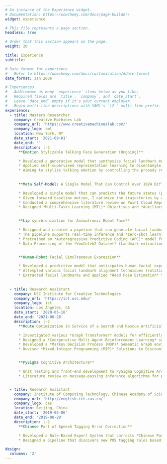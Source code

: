 ```yaml
---
# An instance of the Experience widget.
# Documentation: https://wowchemy.com/docs/page-builder/
widget: experience

# This file represents a page section.
headless: true

# Order that this section appears on the page.
weight: 20

title: Experience
subtitle:

# Date format for experience
#   Refer to https://wowchemy.com/docs/customization/#date-format
date_format: Jan 2006

# Experiences.
#   Add/remove as many `experience` items below as you like.
#   Required fields are `title`, `company`, and `date_start`.
#   Leave `date_end` empty if it's your current employer.
#   Begin multi-line descriptions with YAML's `|2-` multi-line prefix.
experience:
  - title: Masters Researcher
    company: Creative Machines Lab
    company_url: 'https://www.creativemachineslab.com/'
    company_logo: cml
    location: New York, NY
    date_start: '2021-09-01'
    date_end: ''
    description: |-2
      **Emotion Stylizable Talking Face Generation (Ongoing)**

      * Developed a generative model that synthesize facial landmark movements synching up with a given speech audio wav. The model can *zero-shot learning* to unknown speakers and languages.
      * Applied self-supervised representation learning to disentangle speech audio signal into content representation and prosody (emotion) representation via *information bottleneck*.
      * Aiming to stylize talking emotion by controlling the prosody representation and synthesize photo-realistic videos of talking faces with authentic lips movement, facial expression, and head poses  
  
  
      **Meta Self-Model: A Single Model That Can Control over 1024 Differently Configured Legged Robot in Simulation (Ongoing)**

      * Developed a single model that can predicts the future states (position, orientation, and joint angles) of 1024 differently configured legged robots each with 12 degree of freedom (4 legs each 3 joints), giving robots a sense of self-configuration and motion dynamics. 
      * Given forward baseline motion, I optimize the trajectories by applying *Beam Search* with added action noise, which improves robots’ performance in forward baseline motion and could perform unlearned tasks such as turning and backward movement with custom reward function.
      * Conducted a comprehensive literature review on Point Cloud Representation/Classification
      * Designed *Multi-Tasks Learning (MTL)* Objectives and *Auxiliary Tasks* to automatically balance training tasks difficulties
  

      **Lip synchronization for Animatronic Robot Face**

      * Designed and created a pipeline that can generate facial landmarks (lips and holistic facial expression) synchronized with a given speech audio. The landmarks are then converted into robot face motor commands via an inverse model.
      * The pipeline supports real-time inference and *zero-shot learn* to unknown languages and speakers
      * Pretrained an *Autoregressive Predictive Coding (APC)* model for speech audio embedding
      * Data Processing of the *VoxCeleb2 Dataset* (Landmark extraction, speech enhancing, landmark alignment, etc.)


      **Human-Robot Facial Simultaneous Expression**

      * Developed a predictive model that anticipates human facial expression changes thereby realizing simultaneous human facial expression mimicking (Simexpression).
      * Attempted various facial landmark alignment techniques (rotation and scaling, affine alignment, 3D alignment by shifting viewing frustum)
      * Extracted facial landmarks and applied *Head Pose Estimation* to remove lateral faces
  
        
  - title: Research Assistant
    company: USC Institute for Creative Technologies
    company_url: 'https://ict.usc.edu/'
    company_logo: ict
    location: Los Angeles, CA
    date_start: '2020-05-18'
    date_end: '2021-08-28'
    description: |-2
      **Route Optimization in Service of a Search and Rescue Artificial Social Intelligence Agent**

      * Investigated various *Graph Transformer* models for efficiently and approximately solving route optimization problems such as *Travelling Salesman Problem (TSP)* and *Capacitated Vehicle Routing Problem (CVRP)*.
      * Designed a *Coorperative Multi-Agent Reinforcement Learning* system where agents with different roles and capabilities use the said *Graph Transformer* models as the oracle to get approximately optimal paths and coorperate to solve a Search-and-Rescue task in a Minecraft environment.
      * Developed a *Markov Decision Process (MDP)* Semantic Graph environment to simulate search and rescue tasks and conduct deep reinforcement learning experiment with *Proximal Policy Optimization (PPO)* on the environment for route optimization
      * Devised *Mixed-Integer Programming (MIP)* Solutions to Discounted Reward Travelling Salesman Problem for Search and Rescue Tasks


      **PySigma Cognitive Architecture**

      * Unit Testing and front-end development to PySigma Cognitive Architecture
      * Literature review on message-passing inference algorithms for probabilistic graphical models.


  - title: Research Assistant
    company: Institute of Computing Technology, Chinese Academy of Sciences
    company_url: 'http://english.ict.cas.cn/'
    company_logo: cas
    location: Beijing, China
    date_start: '2019-05-06'
    date_end: '2019-08-20'
    description: |-2
      **Chinese Part of Speech Tagging Error Correction**

      * Developed a Rule-Based Expert System that corrects *Chinese Part of Speech (POS)* Tagging errors made by neural language models.
      * Designed a pipeline that discovers new POS tagging rules based on similarity analysis between the POS tagging results from Stanford CoreNLP model and NLPIR-ICTCLAS POS Tagging System

design:
  columns: '2'
---
```

